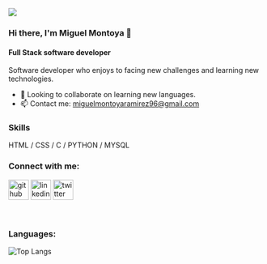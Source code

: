 ![](https://media.giphy.com/media/26tn33aiTi1jkl6H6/giphy.gif)

### Hi there, I'm Miguel Montoya 👋

#### Full Stack software developer

Software developer who enjoys to facing new challenges and learning new technologies.
- 👯 Looking to collaborate on learning new languages.
- 📫 Contact me: miguelmontoyaramirez96@gmail.com

### Skills 

HTML / CSS / C / PYTHON / MYSQL

### Connect with me:

[<img src='https://cdn.jsdelivr.net/npm/simple-icons@3.0.1/icons/github.svg' alt='github' height='40'>](https://github.com/MiguelMR96)  [<img src='https://cdn.jsdelivr.net/npm/simple-icons@3.0.1/icons/linkedin.svg' alt='linkedin' height='40'>](https://www.linkedin.com/in/miguel-montoya-r/) [<img src='https://cdn.jsdelivr.net/npm/simple-icons@3.0.1/icons/twitter.svg' alt='twitter' height='40'>](https://twitter.com/miguelmr05)  

<br />

### Languages:

![Top Langs](https://github-readme-stats.vercel.app/api/top-langs/?username=MiguelMR96&layout=compact&theme=highcontrast&langs_count=10")

</br>

[twitter]: https://twitter.com/miguelmr05
[linkedin]: https://linkedin.com/in/miguel-montoya-r/

